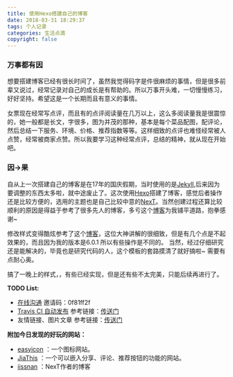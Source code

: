 ```yaml
---
title: 使用Hexo搭建自己的博客
date: 2018-03-31 18:29:37
tags: 个人记录
categories: 生活点滴
copyright: false
---
```


### 万事都有因

想要搭建博客已经有很长时间了，虽然我觉得码字是件很麻烦的事情，但是很多前辈又说过，经常记录对自己的成长是有帮助的。所以万事开头难，一切慢慢练习，好好坚持。希望这是一个长期而且有意义的事情。

女票现在经常写点评，而且有的点评阅读量在几万以上，这么多阅读量我是很震惊的，她一般都是长文，字很多，图为并茂的那种，基本是每个菜品配图，配评论，然后总结一下服务、环境、价格、推荐指数等等。这样细致的点评也难怪经常被人点赞，经常被商家点赞。所以我要学习这种经常点评，总结的精神，就从现在开始吧。

### 因->果

自从上一次搭建自己的博客是在17年的国庆假期，当时使用的是[Jekyll](https://www.jekyll.com.cn/),后来因为要调整的东西太多啦，就中途废止了。这次使用[Hexo](https://hexo.io/zh-cn/)搭建了博客，感觉后者操作还是比较方便的，选用的主题也是自己比较中意的[NexT](https://github.com/theme-next/hexo-theme-next)。当然创建过程还算比较顺利的原因是得益于参考了很多先人的博客，多亏这个[博客](https://blog.csdn.net/fanxiaobin577328725/article/details/79209685)为我铺平道路，抱拳感谢~

修改样式变得酷炫参考了这个[博客](https://blog.csdn.net/qq_33699981/article/details/72716951)，这位大神讲解的很细致，但是有几个点是不起效果的，而且因为我的版本是6.0.1 所以有些操作是不同的。 当然，经过仔细研究还是能解决的，毕竟也是研究代码的人，这个模板的套路摸清了就好搞啦~  需要有点耐心奥。

搞了一晚上的样式，，有些已经实现，但是还有些不太完美，只能后续再进行了。

**TODO List:**

- [在线沟通](http://www.daovoice.io/)    邀请码：0f81ff2f
- [Travis CI 自动发布](https://travis-ci.org/)  参考链接：[传送门](http://notes.iissnan.com/2016/publishing-github-pages-with-travis-ci/)
- 友情链接、图片文章 参考链接：[传送门](https://www.jianshu.com/p/5d5931289c09)



**附加今日发现的好玩的网站：**

- [easyicon](http://www.easyicon.net/) ：一个图标网站。
- [JiaThis](http://www.jiathis.com/) ：一个可以嵌入分享、评论、推荐按钮的功能的网站。
- [iissnan](http://notes.iissnan.com/) ：NexT作者的博客
